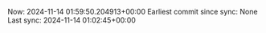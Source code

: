 Now: 2024-11-14 01:59:50.204913+00:00 Earliest commit since sync: None Last sync: 2024-11-14 01:02:45+00:00
